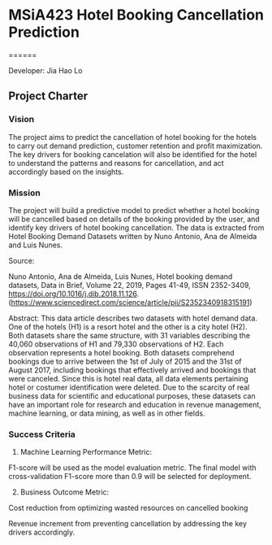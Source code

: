 # MSiA423 Hotel Booking Cancellation Prediction
======

Developer: Jia Hao Lo

## Project Charter

### Vision
The project aims to predict the cancellation of hotel booking for the hotels  to carry out demand prediction, customer retention and profit maximization. The key drivers for booking cancelation will also be identified for the hotel to understand the patterns and reasons for cancellation, and act accordingly based on the insights.

### Mission
The project will build a predictive model to predict whether a hotel booking will be cancelled based on details of the booking provided by the user, and identify key drivers of hotel booking cancellation. The data is extracted from Hotel Booking Demand Datasets written by Nuno Antonio, Ana de Almeida and Luis Nunes.

Source:

Nuno Antonio, Ana de Almeida, Luis Nunes,
Hotel booking demand datasets,
Data in Brief,
Volume 22,
2019,
Pages 41-49,
ISSN 2352-3409,
https://doi.org/10.1016/j.dib.2018.11.126.
(https://www.sciencedirect.com/science/article/pii/S2352340918315191)

Abstract: This data article describes two datasets with hotel demand data. One of the hotels (H1) is a resort hotel and the other is a city hotel (H2). Both datasets share the same structure, with 31 variables describing the 40,060 observations of H1 and 79,330 observations of H2. Each observation represents a hotel booking. Both datasets comprehend bookings due to arrive between the 1st of July of 2015 and the 31st of August 2017, including bookings that effectively arrived and bookings that were canceled. Since this is hotel real data, all data elements pertaining hotel or costumer identification were deleted. Due to the scarcity of real business data for scientific and educational purposes, these datasets can have an important role for research and education in revenue management, machine learning, or data mining, as well as in other fields.


### Success Criteria

1. Machine Learning Performance Metric:

F1-score will be used as the model evaluation metric. The final model with cross-validation F1-score more than 0.9 will be selected for deployment.

2. Business Outcome Metric:

Cost reduction from optimizing wasted resources on cancelled booking

Revenue increment from preventing cancellation by addressing the key drivers accordingly.


